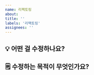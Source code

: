 ```yaml
---
name: 리팩토링
about: 
title: ''
labels: '리팩토링'
assignees: ''
---
```


## 💡 어떤 걸 수정하나요?


## 🗒️ 수정하는 목적이 무엇인가요?
 
